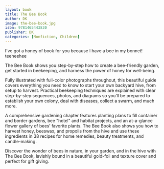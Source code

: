 ```yaml
---
layout: book
title: The Bee Book
author: DK
image: the-bee-book.jpg
isbn: 9781465443830
publisher: DK
categories: [Nonfiction, Children]
---
```

I've got a honey of book for you because I have a bee in my bonnet!  teeheehee

The Bee Book shows you step-by-step how to create a bee-friendly garden, get started in beekeeping, and harness the power of honey for well-being.

Fully illustrated with full-color photographs throughout, this beautiful guide covers everything you need to know to start your own backyard hive, from setup to harvest. Practical beekeeping techniques are explained with clear step-by-step sequences, photos, and diagrams so you'll be prepared to establish your own colony, deal with diseases, collect a swarm, and much more.

A comprehensive gardening chapter features planting plans to fill container and border gardens, bee "hotel" and habitat projects, and an at-a-glance flower gallery of bees' favorite plants. The Bee Book also shows you how to harvest honey, beeswax, and propolis from the hive and use these ingredients in 38 recipes for home remedies, beauty treatments, and candle-making.

Discover the wonder of bees in nature, in your garden, and in the hive with The Bee Book, lavishly bound in a beautiful gold-foil and texture cover and perfect for gift giving.
